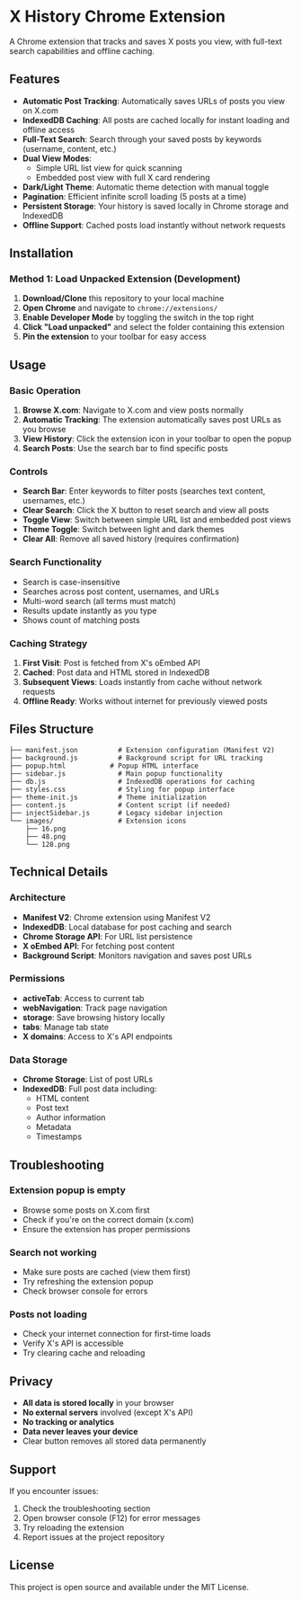 # X History Chrome Extension

A Chrome extension that tracks and saves X posts you view, with full-text search capabilities and offline caching.

## Features

- **Automatic Post Tracking**: Automatically saves URLs of posts you view on X.com
- **IndexedDB Caching**: All posts are cached locally for instant loading and offline access
- **Full-Text Search**: Search through your saved posts by keywords (username, content, etc.)
- **Dual View Modes**:
  - Simple URL list view for quick scanning
  - Embedded post view with full X card rendering
- **Dark/Light Theme**: Automatic theme detection with manual toggle
- **Pagination**: Efficient infinite scroll loading (5 posts at a time)
- **Persistent Storage**: Your history is saved locally in Chrome storage and IndexedDB
- **Offline Support**: Cached posts load instantly without network requests

## Installation

### Method 1: Load Unpacked Extension (Development)

1. **Download/Clone** this repository to your local machine
2. **Open Chrome** and navigate to `chrome://extensions/`
3. **Enable Developer Mode** by toggling the switch in the top right
4. **Click "Load unpacked"** and select the folder containing this extension
5. **Pin the extension** to your toolbar for easy access

## Usage

### Basic Operation

1. **Browse X.com**: Navigate to X.com and view posts normally
2. **Automatic Tracking**: The extension automatically saves post URLs as you browse
3. **View History**: Click the extension icon in your toolbar to open the popup
4. **Search Posts**: Use the search bar to find specific posts

### Controls

- **Search Bar**: Enter keywords to filter posts (searches text content, usernames, etc.)
- **Clear Search**: Click the X button to reset search and view all posts
- **Toggle View**: Switch between simple URL list and embedded post views
- **Theme Toggle**: Switch between light and dark themes
- **Clear All**: Remove all saved history (requires confirmation)

### Search Functionality

- Search is case-insensitive
- Searches across post content, usernames, and URLs
- Multi-word search (all terms must match)
- Results update instantly as you type
- Shows count of matching posts

### Caching Strategy

1. **First Visit**: Post is fetched from X's oEmbed API
2. **Cached**: Post data and HTML stored in IndexedDB
3. **Subsequent Views**: Loads instantly from cache without network requests
4. **Offline Ready**: Works without internet for previously viewed posts

## Files Structure

```
├── manifest.json          # Extension configuration (Manifest V2)
├── background.js          # Background script for URL tracking
├── popup.html           # Popup HTML interface
├── sidebar.js             # Main popup functionality
├── db.js                  # IndexedDB operations for caching
├── styles.css             # Styling for popup interface
├── theme-init.js          # Theme initialization
├── content.js             # Content script (if needed)
├── injectSidebar.js       # Legacy sidebar injection
└── images/                # Extension icons
    ├── 16.png
    ├── 48.png
    └── 128.png
```

## Technical Details

### Architecture

- **Manifest V2**: Chrome extension using Manifest V2
- **IndexedDB**: Local database for post caching and search
- **Chrome Storage API**: For URL list persistence
- **X oEmbed API**: For fetching post content
- **Background Script**: Monitors navigation and saves post URLs

### Permissions

- **activeTab**: Access to current tab
- **webNavigation**: Track page navigation
- **storage**: Save browsing history locally
- **tabs**: Manage tab state
- **X domains**: Access to X's API endpoints

### Data Storage

- **Chrome Storage**: List of post URLs
- **IndexedDB**: Full post data including:
  - HTML content
  - Post text
  - Author information
  - Metadata
  - Timestamps

## Troubleshooting

### Extension popup is empty
- Browse some posts on X.com first
- Check if you're on the correct domain (x.com)
- Ensure the extension has proper permissions

### Search not working
- Make sure posts are cached (view them first)
- Try refreshing the extension popup
- Check browser console for errors

### Posts not loading
- Check your internet connection for first-time loads
- Verify X's API is accessible
- Try clearing cache and reloading

## Privacy

- **All data is stored locally** in your browser
- **No external servers** involved (except X's API)
- **No tracking or analytics**
- **Data never leaves your device**
- Clear button removes all stored data permanently

## Support

If you encounter issues:
1. Check the troubleshooting section
2. Open browser console (F12) for error messages
3. Try reloading the extension
4. Report issues at the project repository

## License

This project is open source and available under the MIT License.